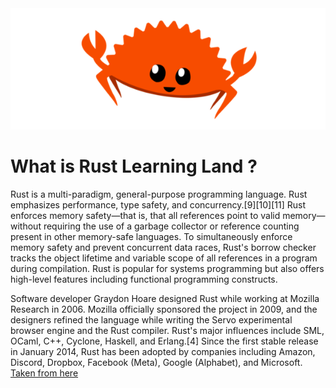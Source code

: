 <img src="https://github.com/Rust-Learning-Land/.github/blob/main/img/rustbanner.png" />

# What is Rust Learning Land ?

Rust is a multi-paradigm, general-purpose programming language. Rust emphasizes performance, type safety, and concurrency.[9][10][11] Rust enforces memory safety—that is, that all references point to valid memory—without requiring the use of a garbage collector or reference counting present in other memory-safe languages. To simultaneously enforce memory safety and prevent concurrent data races, Rust's borrow checker tracks the object lifetime and variable scope of all references in a program during compilation. Rust is popular for systems programming but also offers high-level features including functional programming constructs.

Software developer Graydon Hoare designed Rust while working at Mozilla Research in 2006. Mozilla officially sponsored the project in 2009, and the designers refined the language while writing the Servo experimental browser engine and the Rust compiler. Rust's major influences include SML, OCaml, C++, Cyclone, Haskell, and Erlang.[4] Since the first stable release in January 2014, Rust has been adopted by companies including Amazon, Discord, Dropbox, Facebook (Meta), Google (Alphabet), and Microsoft. [Taken from here](https://en.wikipedia.org/wiki/Rust_(programming_language))